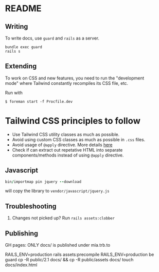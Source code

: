 # README

## Writing

To write docs, use `guard` and `rails` as a server.

```
bundle exec guard
rails s
```


## Extending

To work on CSS and new features, you need to run the "development mode" where Tailwind constantly recompiles its CSS file, etc.

Run with

```
$ foreman start -f Procfile.dev
```

# Tailwind CSS principles to follow

- Use Tailwind CSS utility classes as much as possible.
- Avoid using custom CSS classes as much as possible in `.css` files.
- Avoid usage of `@apply` directive. More details [here](https://tailwindcss.com/docs/reusing-styles#avoiding-premature-abstraction)
- Check if can extract out repetative HTML into separate components/methods instead of using `@apply` directive.

## Javascript

```ruby
bin/importmap pin jquery --download
```

will copy the library to `vendor/javascript/jquery.js`


## Troubleshooting

1. Changes not picked up? Run `rails assets:clobber`

## Publishing

GH pages: ONLY docs/ is published under mia.trb.to


RAILS_ENV=production rails assets:precompile
RAILS_ENV=production be guard
cp -R public/2.1 docs/ && cp -R public/assets docs/
touch docs/index.html
